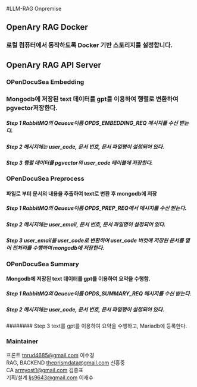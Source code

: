 #LLM-RAG Onpremise
## OpenAry RAG Docker
### 로컬 컴퓨터에서 동작하도록 Docker 기반 스토리지를 설정합니다.

## OpenAry RAG API Server
### OPenDocuSea Embedding
### Mongodb에 저장된 text 데이터를 gpt를 이용하여 행렬로 변환하여 pgvector저장한다.
##### Step 1 RabbitMQ의 Qeueue이름  OPDS_EMBEDDING_REQ 메시지를 수신 받는다.
##### Step 2 메시지에는 user_code, 문서 번호, 문서 파일명이 설정되어 있다.
##### Step 3 행렬 데이터를 pgvector의 user_code 테이블에 저장한다.

### OPenDocuSea Preprocess
#### 파일로 부터 문서의 내용을 추출하여 text로 변환 후 mongodb에 저장
##### Step 1 RabbitMQ의 Qeueue이름  OPDS_PREP_REQ에서 메시지를 수신 받는다.
##### Step 2 메시지에는 user_email, 문서 번호, 문서 파일명이 설정되어 있다.
##### Step 3 user_email을 user_code로 변환하여 user_code 버컷에 저장된 문서를 열어 전처리를 수행하여 mongodb에 저장한다.

### OPenDocuSea Summary
#### Mongodb에 저장된 text 데이터를 gpt를 이용하여 요약을 수행함.
##### Step 1 RabbitMQ의 Qeueue이름  OPDS_SUMMARY_REQ 메시지를 수신 받는다.
##### Step 2 메시지에는 user_code, 문서 번호, 문서 파일명이 설정되어 있다.
######## Step 3 text를 gpt를 이용하여 요약을 수행하고, Mariadb에 등록한다.


### Maintainer
프론트	tnrud4685@gmail.com 이수경 <br>
RAG, BACKEND	theprismdata@gmail.com 신홍중 <br>
CA	armyost1@gmail.com 김종표 <br>
기획/설계	ljs9643@gmail.com 이재수<br>